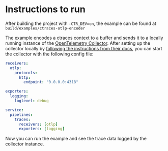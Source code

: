 # Instructions to run

After building the project with `-CTR_DEV=on`, the example can be found at `build/examples/ctraces-otlp-encoder`

The example encodes a ctraces context to a buffer and sends it to a locally running instance of the [OpenTelemetry Collector](https://opentelemetry.io/docs/collector/). After setting up the collector locally by [following the instructions from their docs](https://opentelemetry.io/docs/collector/getting-started/), you can start the collector with the following config file:

```yaml
receivers:
  otlp:
    protocols:
      http:
        endpoint: "0.0.0.0:4318"

exporters:
  logging:
    loglevel: debug

service:
  pipelines:
    traces:
      receivers: [otlp]
      exporters: [logging]
```

Now you can run the example and see the trace data logged by the collector instance.
